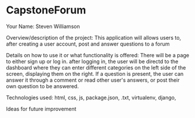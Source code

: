 # CapstoneForum
Your Name:
  Steven Williamson
  
Overview/description of the project:
    This application will allows users to, after creating a user account, post and answer questions to a forum

Details on how to use it or what functionality is offered:
    There will be a page to either sign up or log in. after logging in, the user will be directd to the dashboard where they can enter different categories on the left side of the screen, displaying them on the right. If a question is present, the user can answer it through a comment or read other user's answers, or post their own question to be answered.

Technologies used:
  html, css, js, package.json, .txt, virtualenv, django, 


Ideas for future improvement
